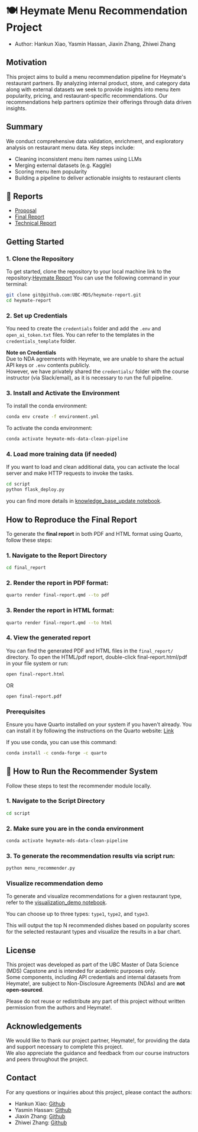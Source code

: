# 🍽️ Heymate Menu Recommendation Project

  - Author: Hankun Xiao, Yasmin Hassan, Jiaxin Zhang, Zhiwei Zhang

## Motivation
This project aims to build a menu recommendation pipeline for Heymate's restaurant partners. By analyzing internal product, store, and category data along with external datasets we seek to provide insights into menu item popularity, pricing, and restaurant-specific recommendations. Our recommendations help partners optimize their offerings through data driven insights.

## Summary
We conduct comprehensive data validation, enrichment, and exploratory analysis on restaurant menu data. Key steps include:

- Cleaning inconsistent menu item names using LLMs  
- Merging external datasets (e.g. Kaggle)  
- Scoring menu item popularity  
- Building a pipeline to deliver actionable insights to restaurant clients  

## 📝 Reports
- [Proposal](https://github.com/UBC-MDS/heymate-report/blob/main/proposal_report/proposal-report.pdf)
- [Final Report](https://github.com/UBC-MDS/heymate-report/blob/main/final_report/final-report.pdf)
- [Technical Report](https://github.com/UBC-MDS/heymate-report/blob/main/technical_report/technical-report.pdf)

## Getting Started

### 1. Clone the Repository
To get started, clone the repository to your local machine
link to the repository:[Heymate Report](https://github.com/UBC-MDS/heymate-report)
You can use the following command in your terminal:
```bash
git clone git@github.com:UBC-MDS/heymate-report.git
cd heymate-report
```

### 2. Set up Credentials
You need to create the `credentials` folder and add the `.env` and `open_ai_token.txt` files.
You can refer to the templates in the `credentials_template` folder.

 **Note on Credentials**  
Due to NDA agreements with Heymate, we are unable to share the actual API keys or `.env` contents publicly.  
However, we have privately shared the `credentials/` folder with the course instructor (via Slack/email), as it is necessary to run the full pipeline.


### 3. Install and Activate the Environment
To install the conda environment:
```bash
conda env create -f environment.yml
```
To activate the conda environment:
```bash
conda activate heymate-mds-data-clean-pipeline
```
### 4. Load more training data (if needed)
If you want to load and clean additional data, you can activate the local server and make HTTP requests to invoke the tasks.
```bash
cd script
python flask_deploy.py
```
you can find more details in [knowledge_base_update notebook](https://github.com/UBC-MDS/heymate-report/blob/main/script/knowledge_base_update.ipynb).

## How to Reproduce the Final Report

To generate the **final report** in both PDF and HTML format using Quarto, follow these steps:

### 1. Navigate to the Report Directory
```bash
cd final_report
```

### 2. Render the report in PDF format:
```bash 
quarto render final-report.qmd --to pdf
``` 
### 3. Render the report in HTML format:
```bash
quarto render final-report.qmd --to html
``` 
### 4. View the generated report
You can find the generated PDF and HTML files in the `final_report/` directory.
To open the HTML/pdf report, double-click final-report.html/pdf in your file system or run:
```bash
open final-report.html
```
OR 
```bash
open final-report.pdf
```
### Prerequisites
Ensure you have Quarto installed on your system if you haven't already. You can install it by following the instructions on the Quarto website:
[Link](https://quarto.org/docs/get-started/)

If you use conda, you can use this command:
```bash
conda install -c conda-forge -c quarto
```

## 🚀 How to Run the Recommender System
Follow these steps to test the recommender module locally.
### 1. Navigate to the Script Directory
```bash
cd script
```   
### 2. Make sure you are in the conda environment
```bash
conda activate heymate-mds-data-clean-pipeline
```
### 3. To generate the recommendation results via script run:
```bash
python menu_recommender.py
```

### Visualize recommendation demo

To generate and visualize recommendations for a given restaurant type, refer to the [visualization_demo notebook](https://github.com/UBC-MDS/heymate-report/blob/main/script/visualization_demo.ipynb).

You can choose up to three types: `type1`, `type2`, and `type3`.

This will output the top N recommended dishes based on popularity scores for the selected restaurant types and visualize the results in a bar chart.

## License

This project was developed as part of the UBC Master of Data Science (MDS) Capstone and is intended for academic purposes only.  
Some components, including API credentials and internal datasets from Heymate!, are subject to Non-Disclosure Agreements (NDAs) and are **not open-sourced**.

Please do not reuse or redistribute any part of this project without written permission from the authors and Heymate!.

## Acknowledgements
We would like to thank our project partner, Heymate!, for providing the data and support necessary to complete this project.  
We also appreciate the guidance and feedback from our course instructors and peers throughout the project. 

## Contact
For any questions or inquiries about this project, please contact the authors:
- Hankun Xiao: [Github](https://github.com/hankunxiao)
- Yasmin Hassan: [Github](https://github.com/yasmin2424)
- Jiaxin Zhang: [Github](https://github.com/jessiezhang24)
- Zhiwei Zhang: [Github](https://github.com/gracez-20)





